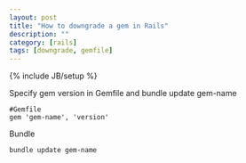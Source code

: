 ```yaml
---
layout: post
title: "How to downgrade a gem in Rails"
description: ""
category: [rails]
tags: [downgrade, gemfile]
---
```

{% include JB/setup %}

    
Specify gem version in Gemfile and bundle update gem-name

    #Gemfile
    gem 'gem-name', 'version'

Bundle

    bundle update gem-name

